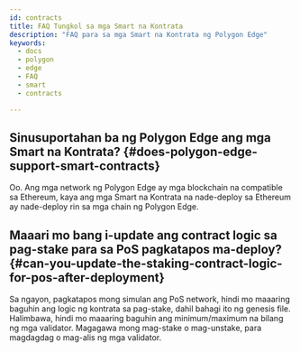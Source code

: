```yaml
---
id: contracts
title: FAQ Tungkol sa mga Smart na Kontrata
description: "FAQ para sa mga Smart na Kontrata ng Polygon Edge"
keywords:
  - docs
  - polygon
  - edge
  - FAQ
  - smart
  - contracts

---
```


## Sinusuportahan ba ng Polygon Edge ang mga Smart na Kontrata? {#does-polygon-edge-support-smart-contracts}

Oo. Ang mga network ng Polygon Edge ay mga blockchain na compatible sa Ethereum, kaya ang mga Smart na Kontrata na nade-deploy sa Ethereum ay nade-deploy rin sa mga chain ng Polygon Edge.

## Maaari mo bang i-update ang contract logic sa pag-stake para sa PoS pagkatapos ma-deploy? {#can-you-update-the-staking-contract-logic-for-pos-after-deployment}

Sa ngayon, pagkatapos mong simulan ang PoS network, hindi mo maaaring baguhin ang logic ng kontrata sa pag-stake, dahil bahagi ito ng genesis file. Halimbawa, hindi mo maaaring baguhin ang minimum/maximum na bilang ng mga validator. Magagawa mong mag-stake o mag-unstake, para magdagdag o mag-alis ng mga validator.



